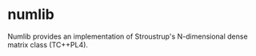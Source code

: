 # numlib

Numlib provides an implementation of Stroustrup's N-dimensional dense matrix class (TC++PL4).
